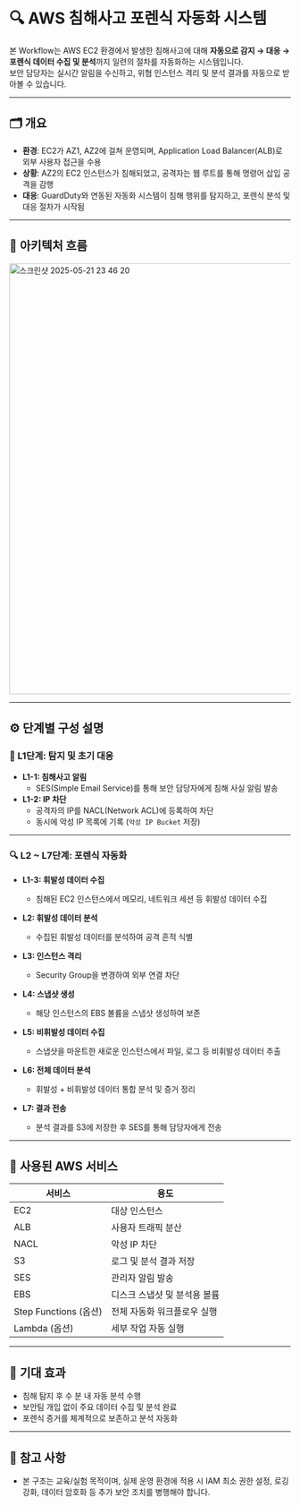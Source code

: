 # 🔍 AWS 침해사고 포렌식 자동화 시스템

본 Workflow는 AWS EC2 환경에서 발생한 침해사고에 대해 **자동으로 감지 → 대응 → 포렌식 데이터 수집 및 분석**까지 일련의 절차를 자동화하는 시스템입니다.  
보안 담당자는 실시간 알림을 수신하고, 위협 인스턴스 격리 및 분석 결과를 자동으로 받아볼 수 있습니다.

---

## 🗂️ 개요

- **환경**: EC2가 AZ1, AZ2에 걸쳐 운영되며, Application Load Balancer(ALB)로 외부 사용자 접근을 수용
- **상황**: AZ2의 EC2 인스턴스가 침해되었고, 공격자는 웹 루트를 통해 명령어 삽입 공격을 감행
- **대응**: GuardDuty와 연동된 자동화 시스템이 침해 행위를 탐지하고, 포렌식 분석 및 대응 절차가 시작됨

---

## 🧭 아키텍처 흐름

<img width="770" alt="스크린샷 2025-05-21 23 46 20" src="https://github.com/user-attachments/assets/ddc01c6b-4cb3-4e7a-979a-d8653ea0499b" />


---

## ⚙️ 단계별 구성 설명

### 🔔 L1단계: 탐지 및 초기 대응

- **L1-1: 침해사고 알림**
  - SES(Simple Email Service)를 통해 보안 담당자에게 침해 사실 알림 발송
- **L1-2: IP 차단**
  - 공격자의 IP를 NACL(Network ACL)에 등록하여 차단
  - 동시에 악성 IP 목록에 기록 (`악성 IP Bucket` 저장)

---

### 🔍 L2 ~ L7단계: 포렌식 자동화

- **L1-3: 휘발성 데이터 수집**
  - 침해된 EC2 인스턴스에서 메모리, 네트워크 세션 등 휘발성 데이터 수집

- **L2: 휘발성 데이터 분석**
  - 수집된 휘발성 데이터를 분석하여 공격 흔적 식별

- **L3: 인스턴스 격리**
  - Security Group을 변경하여 외부 연결 차단

- **L4: 스냅샷 생성**
  - 해당 인스턴스의 EBS 볼륨을 스냅샷 생성하여 보존

- **L5: 비휘발성 데이터 수집**
  - 스냅샷을 마운트한 새로운 인스턴스에서 파일, 로그 등 비휘발성 데이터 추출

- **L6: 전체 데이터 분석**
  - 휘발성 + 비휘발성 데이터 통합 분석 및 증거 정리

- **L7: 결과 전송**
  - 분석 결과를 S3에 저장한 후 SES를 통해 담당자에게 전송

---

## 🧰 사용된 AWS 서비스

| 서비스 | 용도 |
|--------|------|
| EC2    | 대상 인스턴스 |
| ALB    | 사용자 트래픽 분산 |
| NACL   | 악성 IP 차단 |
| S3     | 로그 및 분석 결과 저장 |
| SES    | 관리자 알림 발송 |
| EBS    | 디스크 스냅샷 및 분석용 볼륨 |
| Step Functions (옵션) | 전체 자동화 워크플로우 실행 |
| Lambda (옵션) | 세부 작업 자동 실행 |

---

## 📌 기대 효과

- 침해 탐지 후 수 분 내 자동 분석 수행
- 보안팀 개입 없이 주요 데이터 수집 및 분석 완료
- 포렌식 증거를 체계적으로 보존하고 분석 자동화

---

## 📎 참고 사항

- 본 구조는 교육/실험 목적이며, 실제 운영 환경에 적용 시 IAM 최소 권한 설정, 로깅 강화, 데이터 암호화 등 추가 보안 조치를 병행해야 합니다.
